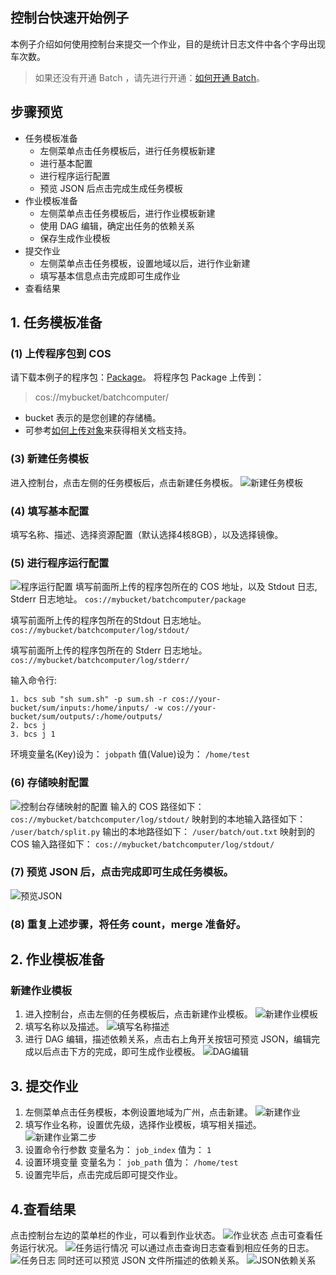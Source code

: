 ## 控制台快速开始例子
本例子介绍如何使用控制台来提交一个作业，目的是统计日志文件中各个字母出现车次数。
> 如果还没有开通 Batch ，请先进行开通：[如何开通 Batch](
//www.qcloud.com/document/product/599/10446?!preview&lang=cn)。 

## 步骤预览
* 任务模板准备
	* 左侧菜单点击任务模板后，进行任务模板新建
	* 进行基本配置
	* 进行程序运行配置
	* 预览 JSON 后点击完成生成任务模板
* 作业模板准备
	* 左侧菜单点击任务模板后，进行作业模板新建
	* 使用 DAG 编辑，确定出任务的依赖关系
	* 保存生成作业模板
* 提交作业
	* 左侧菜单点击任务模板，设置地域以后，进行作业新建
	* 填写基本信息点击完成即可生成作业
* 查看结果

## 1. 任务模板准备
### (1) 上传程序包到 COS
请下载本例子的程序包：[Package]()。
将程序包 Package 上传到：
> cos://mybucket/batchcomputer/

* bucket 表示的是您创建的存储桶。
* 可参考[如何上传对象](//www.qcloud.com/document/product/436/6255?!preview&lang=cn)来获得相关文档支持。

### (3) 新建任务模板
进入控制台，点击左侧的任务模板后，点击新建任务模板。
![新建任务模板](https://mc.qcloudimg.com/static/img/df69a02f188bc101b2f758170a1e8477/image.jpg)
### (4) 填写基本配置
填写名称、描述、选择资源配置（默认选择4核8GB），以及选择镜像。
### (5) 进行程序运行配置
![程序运行配置](https://mc.qcloudimg.com/static/img/eddc5bcb4a52494e46fcd5b827865a60/image.jpg)
填写前面所上传的程序包所在的 COS 地址，以及 Stdout 日志, Stderr 日志地址。
`cos://mybucket/batchcomputer/package`

填写前面所上传的程序包所在的Stdout 日志地址。
`cos://mybucket/batchcomputer/log/stdout/`

填写前面所上传的程序包所在的 Stderr 日志地址。
`cos://mybucket/batchcomputer/log/stderr/`

输入命令行:

```
1. bcs sub "sh sum.sh" -p sum.sh -r cos://your-bucket/sum/inputs:/home/inputs/ -w cos://your-bucket/sum/outputs/:/home/outputs/
2. bcs j
3. bcs j 1
```
环境变量名(Key)设为：
`jobpath`
值(Value)设为：
`/home/test`
### (6) 存储映射配置
![控制台存储映射的配置](https://mc.qcloudimg.com/static/img/7fcf46d6ee21e66e6bda8c91031bad73/image.jpg)
输入的 COS 路径如下：
`cos://mybucket/batchcomputer/log/stdout/`
映射到的本地输入路径如下：
`/user/batch/split.py`
输出的本地路径如下：
`/user/batch/out.txt`
映射到的 COS 输入路径如下：
`cos://mybucket/batchcomputer/log/stdout/`
### (7) 预览 JSON 后，点击完成即可生成任务模板。
![预览JSON](https://mc.qcloudimg.com/static/img/4f341aaa4d238d33b4ed1491ab30a1ab/image.jpg)
### (8) 重复上述步骤，将任务 count，merge 准备好。
## 2. 作业模板准备
###  新建作业模板
1. 进入控制台，点击左侧的任务模板后，点击新建作业模板。
![新建作业模板](https://mc.qcloudimg.com/static/img/9298592238775f9056d10da962ada6d8/image.jpg)
2. 填写名称以及描述。
![填写名称描述](https://mc.qcloudimg.com/static/img/c50631771d62d29595f73be659c176a9/image.jpg)
3. 进行 DAG 编辑，描述依赖关系，点击右上角开关按钮可预览 JSON，编辑完成以后点击下方的完成，即可生成作业模板。
![DAG编辑](https://mc.qcloudimg.com/static/img/8df1f260b80689858dbf550d457fac35/image.jpg)

## 3. 提交作业
1. 左侧菜单点击任务模板，本例设置地域为广州，点击新建。
![新建作业](https://mc.qcloudimg.com/static/img/812754c18259ef74ef2f71cd31b1e9d5/image.jpg)
2. 填写作业名称，设置优先级，选择作业模板，填写相关描述。
![新建作业第二步](https://mc.qcloudimg.com/static/img/785eaa5fe4cd36d1fd1de8c2dbc508e1/image.jpg)
3. 设置命令行参数
变量名为：
`job_index`
值为：
`1`
4. 设置环境变量
变量名为：
`job_path`
值为：
`/home/test`
5. 设置完毕后，点击完成后即可提交作业。

## 4.查看结果
点击控制台左边的菜单栏的作业，可以看到作业状态。
![作业状态](https://mc.qcloudimg.com/static/img/75f1746258e9eacd2faee88143534bb2/image.jpg)
点击可查看任务运行状况。
![任务运行情况](https://mc.qcloudimg.com/static/img/dc9f320cbe792eba5613f2d91d7ac08c/image.jpg)
可以通过点击查询日志查看到相应任务的日志。
![任务日志](https://mc.qcloudimg.com/static/img/f580dd5200edff7a78932ce6a8e74d7e/image.jpg)
同时还可以预览 JSON 文件所描述的依赖关系。
![JSON依赖关系](https://mc.qcloudimg.com/static/img/de4b50923ca8851cb42ed9fad3efe24e/image.jpg)